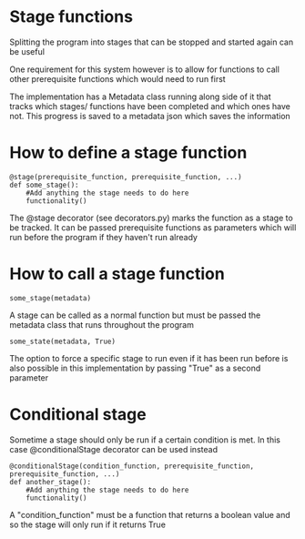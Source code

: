 Stage functions
===============

Splitting the program into stages that can be stopped and started again can be useful

One requirement for this system however is to allow for functions to call other prerequisite functions which would need to run first

The implementation has a Metadata class running along side of it that tracks which stages/ functions have been completed and which ones have not. This progress is saved to a metadata json which saves the information

How to define a stage function
==============================

```
@stage(prerequisite_function, prerequisite_function, ...)
def some_stage():
    #Add anything the stage needs to do here
    functionality()
```

The @stage decorator (see decorators.py) marks the function as a stage to be tracked. It can be passed prerequisite functions as parameters which will run before the program if they haven't run already

How to call a stage function
============================
```
some_stage(metadata)
```
A stage can be called as a normal function but must be passed the metadata class that runs throughout the program

```
some_state(metadata, True)
```
The option to force a specific stage to run even if it has been run before is also possible in this implementation by passing "True" as a second parameter

Conditional stage
=================
Sometime a stage should only be run if a certain condition is met. In this case @conditionalStage decorator can be used instead

```
@conditionalStage(condition_function, prerequisite_function, prerequisite_function, ...)
def another_stage():
    #Add anything the stage needs to do here
    functionality()
```

A "condition_function" must be a function that returns a boolean value and so the stage will only run if it returns True